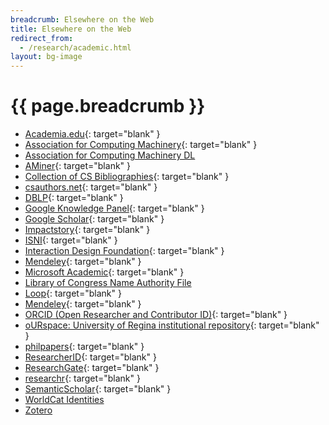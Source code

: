 ```yaml
---
breadcrumb: Elsewhere on the Web
title: Elsewhere on the Web
redirect_from:
  - /research/academic.html
layout: bg-image
---
```

# {{ page.breadcrumb }}

- [Academia.edu](https://uregina.academia.edu/DarylHepting){: target="blank" }
- [Association for Computing Machinery](http://member.acm.org/~dhepting){: target="blank" }
- [Association for Computing Machinery DL](https://dlnext.acm.org/profile/81100496386)
- [AMiner](https://aminer.org/profile/53f45b6bdabfaedd74e4095c){: target="blank" }
- [Collection of CS Bibliographies](http://liinwww.ira.uka.de/csbib?query=%2Bau:HeptingDH){: target="blank" }
- [csauthors.net](https://www.csauthors.net/daryl-h-hepting/){: target="blank" }
- [DBLP](http://dblp.uni-trier.de/pers/hd/h/Hepting:Daryl_H=.html){: target="blank" }
- [Google Knowledge Panel](https://g.co/kgs/R7kiku){: target="blank" }
- [Google Scholar](https://scholar.google.ca/citations?user=iXVS1CAAAAAJ&hl=en){: target="blank" }
- [Impactstory](https://impactstory.org/u/0000-0002-3138-3521){: target="blank" }
- [ISNI](http://www.isni.org/isni/0000000075888754){: target="blank" }
- [Interaction Design Foundation](https://www.interaction-design.org/literature/author/daryl-h-hepting){: target="blank" }
- [Mendeley](https://www.mendeley.com/profiles/daryl-hepting/){: target="blank" }
- [Microsoft Academic](https://academic.microsoft.com/#/detail/226149746){: target="blank" }
- [Library of Congress Name Authority File](http://id.loc.gov/authorities/names/no2015051738.html)
- [Loop](https://loop.frontiersin.org/people/632723/overview){: target="blank" }
- [Mendeley]( https://www.mendeley.com/profiles/daryl-hepting/stats/){: target="blank" }
- [ORCID (Open Researcher and Contributor ID)](http://orcid.org/0000-0002-3138-3521){: target="blank" }
- [oURspace: University of Regina institutional repository](http://ourspace.uregina.ca/handle/10294/6891){: target="blank" }
- [philpapers](http://philpapers.org/profile/255774){: target="blank" }
- [ResearcherID](http://www.researcherid.com/rid/A-8073-2010){: target="blank" }
- [ResearchGate](https://www.researchgate.net/profile/Daryl_Hepting){: target="blank" }
- [researchr](http://researchr.org/profile/darylhepting){: target="blank" }
- [SemanticScholar](https://www.semanticscholar.org/author/Daryl-H-Hepting/2926392){: target="blank" }
- [WorldCat Identities](https://worldcat.org/identities/lccn-no2015051738/)
- [Zotero](https://www.zotero.org/dhhepting/)
